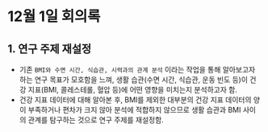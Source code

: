 # 12월 1일 회의록

## 1. 연구 주제 재설정

- 기존 `BMI와 수면 시간, 식습관, 시력과의 관계 분석` 이라는 작업을 통해 알아보고자 하는 연구 목표가 모호함을 느껴, 생활 습관(수면 시간, 식습관, 운동 빈도 등)이 건강 지표(BMI, 콜레스테롤, 혈압 등)에 어떤 영향을 미치는지 분석하고자 함.
- 건강 지표 데이터에 대해 알아본 후, BMI를 제외한 대부분의 건강 지표 데이터의 양이 부족하거나 편차가 크지 않아 분석에 적합하지 않으므로 생활 습관과 BMI 사이의 관계를 탐구하는 것으로 연구 주제를 재설정함.